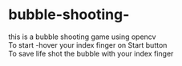 # bubble-shooting-
this is a bubble shooting game using opencv
<br>
To start -hover your index finger on Start button
<br>
To save life shot the bubble with your index finger
